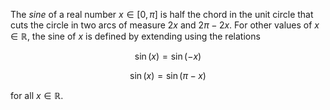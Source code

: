The *sine* of a real number $x \in [0, \pi]$ is half the chord in the unit circle that cuts the circle in two arcs of measure $2x$ and $2\pi - 2x$. For other values of $x \in \mathbb{R}$, the sine of $x$ is defined by extending using the relations

$$
\sin(x) = \sin(-x)
$$

$$
\sin(x) = \sin(\pi - x)
$$

for all $x \in \mathbb{R}$.
